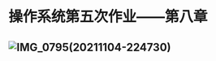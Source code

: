 # 操作系统第五次作业——第八章

## ![IMG_0795(20211104-224730)](D:\QQ\270824130\270824130\FileRecv\MobileFile\IMG_0795(20211104-224730).JPG)

